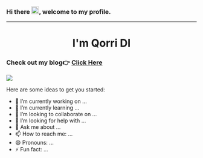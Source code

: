 ### Hi there <img width="20" height="20" src="https://raw.githubusercontent.com/iampavangandhi/iampavangandhi/master/gifs/Hi.gif">, welcome to my profile.

---
<h1 align="center">I'm Qorri DI</h1>

### Check out my blog:point_right: [Click Here](https://www.qorri-di.com/)

<p align="left"> <img src="https://komarev.com/ghpvc/?username=qorri-di&label=Profile%20views&color=0e75b6&style=flat"/> </p>

Here are some ideas to get you started:

- 🔭 I’m currently working on ...
- 🌱 I’m currently learning ...
- 👯 I’m looking to collaborate on ...
- 🤔 I’m looking for help with ...
- 💬 Ask me about ...
- 📫 How to reach me: ...
- 😄 Pronouns: ...
- ⚡ Fun fact: ...


